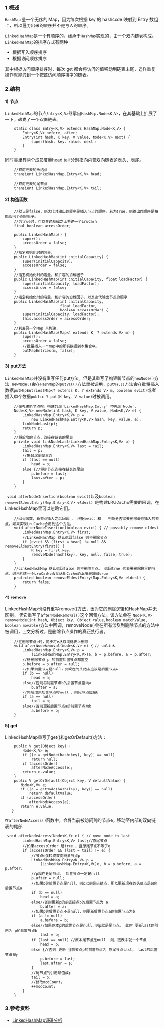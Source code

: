 ### 1.概述

 `HashMap` 是一个无序的 Map，因为每次根据 key 的 hashcode 映射到 Entry 数组上，所以遍历出来的顺序并不是写入的顺序。
 
 `LinkedHashMap`是一个有顺序的，继承于`HashMap`实现的，由一个双向链表构成。`LinkedHashMap`的排序方式有两种：
 - 根据写入顺序排序
 - 根据访问顺序排序
 
 其中根据访问顺序排序时，每次 get 都会将访问的值移动到链表末尾，这样重复操作就能的到一个按照访问顺序排序的链表。
 
 ### 2.结构
 
 #### 1) 节点
 `LinkedHashMap`的节点`Entry<K,V>`继承自`HashMap.Node<K,V>`，在其基础上扩展了一下。改成了一个双向链表。
 ``` 
     static class Entry<K,V> extends HashMap.Node<K,V> {
         Entry<K,V> before, after;
         Entry(int hash, K key, V value, Node<K,V> next) {
             super(hash, key, value, next);
         }
     }
 ```
 
 同时类里有两个成员变量head tail,分别指向内部双向链表的表头、表尾。
 ``` 
     //双向链表的头结点
     transient LinkedHashMap.Entry<K,V> head;
 
     //双向链表的尾节点
     transient LinkedHashMap.Entry<K,V> tail;
 ```
 
 #### 2) 构造函数
 ``` 
     //默认是false，则迭代时输出的顺序是插入节点的顺序。若为true，则输出的顺序是按照访问节点的顺序。
     //为true时，可以在这基础之上构建一个LruCach
     final boolean accessOrder;
 
     public LinkedHashMap() {
         super();
         accessOrder = false;
     }
     //指定初始化时的容量，
     public LinkedHashMap(int initialCapacity) {
         super(initialCapacity);
         accessOrder = false;
     }
     //指定初始化时的容量，和扩容的加载因子
     public LinkedHashMap(int initialCapacity, float loadFactor) {
         super(initialCapacity, loadFactor);
         accessOrder = false;
     }
     //指定初始化时的容量，和扩容的加载因子，以及迭代输出节点的顺序
     public LinkedHashMap(int initialCapacity,
                          float loadFactor,
                          boolean accessOrder) {
         super(initialCapacity, loadFactor);
         this.accessOrder = accessOrder;
     }
     //利用另一个Map 来构建，
     public LinkedHashMap(Map<? extends K, ? extends V> m) {
         super();
         accessOrder = false;
         //批量插入一个map中的所有数据到本集合中。
         putMapEntries(m, false);
     }
 ```
 
 #### 3) put方法
 
 `LinkedHashMap`并没有重写任何put方法。但是其重写了构建新节点的`newNode()`方法. 
 `newNode()`会在`HashMap`的`putVal()`方法里被调用，`putVal()`方法会在批量插入数据`putMapEntries(Map<? extends K, ? extends V> m, boolean evict)`或者插入单个数据`public V put(K key, V value)`时被调用。
 
 ``` 
     //在构建新节点时，构建的是`LinkedHashMap.Entry` 不再是`Node`.
     Node<K,V> newNode(int hash, K key, V value, Node<K,V> e) {
         LinkedHashMap.Entry<K,V> p =
             new LinkedHashMap.Entry<K,V>(hash, key, value, e);
         linkNodeLast(p);
         return p;
     }
     //将新增的节点，连接在链表的尾部
     private void linkNodeLast(LinkedHashMap.Entry<K,V> p) {
         LinkedHashMap.Entry<K,V> last = tail;
         tail = p;
         //集合之前是空的
         if (last == null)
             head = p;
         else {//将新节点连接在链表的尾部
             p.before = last;
             last.after = p;
         }
     }
 ```
 
` void afterNodeInsertion(boolean evict)`以及`boolean removeEldestEntry(Map.Entry<K,V> eldest)
`是构建LRUCache需要的回调，在LinkedHashMap里可以忽略它们。
``` 
    //回调函数，新节点插入之后回调 ， 根据evict 和   判断是否需要删除最老插入的节点。如果实现LruCache会用到这个方法。
    void afterNodeInsertion(boolean evict) { // possibly remove eldest
        LinkedHashMap.Entry<K,V> first;
        //LinkedHashMap 默认返回false 则不删除节点
        if (evict && (first = head) != null && removeEldestEntry(first)) {
            K key = first.key;
            removeNode(hash(key), key, null, false, true);
        }
    }
    //LinkedHashMap 默认返回false 则不删除节点。 返回true 代表要删除最早的节点。通常构建一个LruCache会在达到Cache的上限是返回true
    protected boolean removeEldestEntry(Map.Entry<K,V> eldest) {
        return false;
    }
```

#### 4) remove
LinkedHashMap也没有重写remove()方法，因为它的删除逻辑和HashMap并无区别。 
但它重写了`afterNodeRemoval()`这个回调方法。该方法会在
`Node<K,V> removeNode(int hash, Object key, Object value,boolean matchValue, boolean movable)`方法中回调，removeNode()会在所有涉及到删除节点的方法中被调用，上文分析过，是删除节点操作的真正执行者。

``` 
    //在删除节点e时，同步将e从双向链表上删除
    void afterNodeRemoval(Node<K,V> e) { // unlink
        LinkedHashMap.Entry<K,V> p =
            (LinkedHashMap.Entry<K,V>)e, b = p.before, a = p.after;
        //待删除节点 p 的前置后置节点都置空
        p.before = p.after = null;
        //如果前置节点是null，则现在的头结点应该是后置节点a
        if (b == null)
            head = a;
        else//否则将前置节点b的后置节点指向a
            b.after = a;
        //同理如果后置节点时null ，则尾节点应是b
        if (a == null)
            tail = b;
        else//否则更新后置节点a的前置节点为b
            a.before = b;
    }
```

#### 5) get
LinkedHashMap重写了get()和getOrDefault()方法：
``` 
    public V get(Object key) {
        Node<K,V> e;
        if ((e = getNode(hash(key), key)) == null)
            return null;
        if (accessOrder)
            afterNodeAccess(e);
        return e.value;
    }
    public V getOrDefault(Object key, V defaultValue) {
       Node<K,V> e;
       if ((e = getNode(hash(key), key)) == null)
           return defaultValue;
       if (accessOrder)
           afterNodeAccess(e);
       return e.value;
   }
```

`在afterNodeAccess()`函数中，会将当前被访问到的节点e，移动至内部的双向链表的尾部:
``` 
 void afterNodeAccess(Node<K,V> e) { // move node to last
        LinkedHashMap.Entry<K,V> last;//原尾节点
        //如果accessOrder 是true ，且原尾节点不等于e
        if (accessOrder && (last = tail) != e) {
            //节点e强转成双向链表节点p
            LinkedHashMap.Entry<K,V> p =
                (LinkedHashMap.Entry<K,V>)e, b = p.before, a = p.after;
            //p现在是尾节点， 后置节点一定是null
            p.after = null;
            //如果p的前置节点是null，则p以前是头结点，所以更新现在的头结点是p的后置节点a
            if (b == null)
                head = a;
            else//否则更新p的前直接点b的后置节点为 a
                b.after = a;
            //如果p的后置节点不是null，则更新后置节点a的前置节点为b
            if (a != null)
                a.before = b;
            else//如果原本p的后置节点是null，则p就是尾节点。 此时 更新last的引用为 p的前置节点b
                last = b;
            if (last == null) //原本尾节点是null  则，链表中就一个节点
                head = p;
            else {//否则 更新 当前节点p的前置节点为 原尾节点last， last的后置节点是p
                p.before = last;
                last.after = p;
            }
            //尾节点的引用赋值成p
            tail = p;
            //修改modCount。
            ++modCount;
        }
    }
```

### 3.参考资料
- [LinkedHashMap源码分析](https://blog.csdn.net/zxt0601/article/details/77429150)